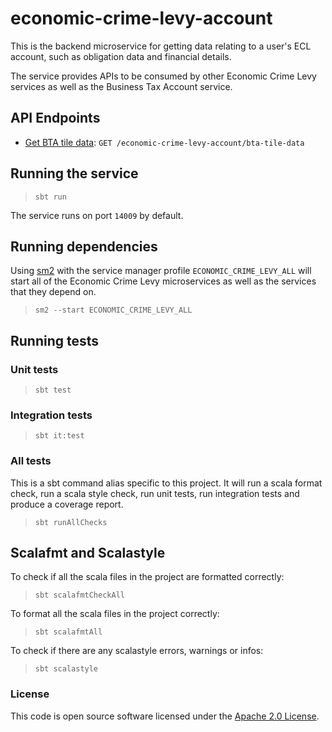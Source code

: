 # economic-crime-levy-account

This is the backend microservice for getting data relating to a user's ECL account, such as obligation data and
financial details.

The service provides APIs to be consumed by other Economic Crime Levy services as well as the Business Tax Account
service.

## API Endpoints

- [Get BTA tile data](api-docs/get-bta-tile-data.md): `GET /economic-crime-levy-account/bta-tile-data`

## Running the service

> `sbt run`

The service runs on port `14009` by default.

## Running dependencies

Using [sm2](https://github.com/hmrc/sm2)
with the service manager profile `ECONOMIC_CRIME_LEVY_ALL` will start
all of the Economic Crime Levy microservices as well as the services
that they depend on.

> `sm2 --start ECONOMIC_CRIME_LEVY_ALL`

## Running tests

### Unit tests

> `sbt test`

### Integration tests

> `sbt it:test`

### All tests

This is a sbt command alias specific to this project. It will run a scala format
check, run a scala style check, run unit tests, run integration tests and produce a coverage report.
> `sbt runAllChecks`

## Scalafmt and Scalastyle

To check if all the scala files in the project are formatted correctly:
> `sbt scalafmtCheckAll`

To format all the scala files in the project correctly:
> `sbt scalafmtAll`

To check if there are any scalastyle errors, warnings or infos:
> `sbt scalastyle`

### License

This code is open source software licensed under
the [Apache 2.0 License]("http://www.apache.org/licenses/LICENSE-2.0.html").